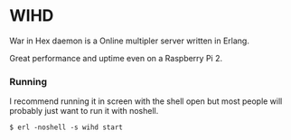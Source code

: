 # WIHD

War in Hex daemon is a Online multipler server written in Erlang.

Great performance and uptime even on a Raspberry Pi 2.

### Running

I recommend running it in screen with the shell open but most people will probably just want to run it with noshell.

```
$ erl -noshell -s wihd start
```